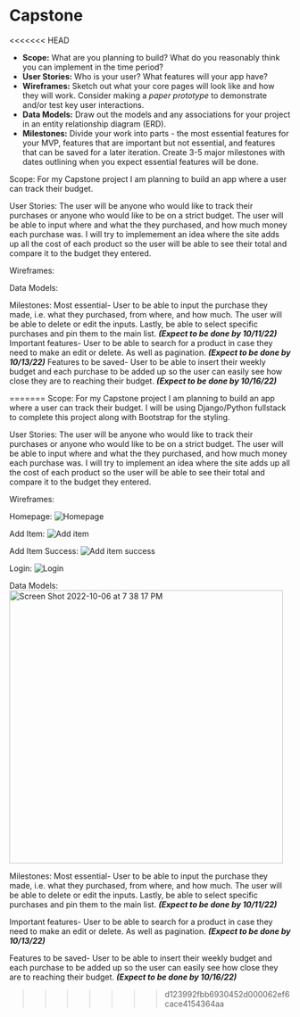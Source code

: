 # Capstone
<<<<<<< HEAD
- **Scope:** What are you planning to build? What do you reasonably think you can implement in the time period?
- **User Stories:** Who is your user? What features will your app have?
- **Wireframes:** Sketch out what your core pages will look like and how they will work. Consider making a *paper prototype* to demonstrate and/or test key user interactions.
- **Data Models:** Draw out the models and any associations for your project in an entity relationship diagram (ERD).
- **Milestones:** Divide your work into parts - the most essential features for your MVP, features that are important but not essential, and features that can be saved for a later iteration. Create 3-5 major milestones with dates outlining when you expect essential features will be done.

Scope: For my Capstone project I am planning to build an app where a user can track their budget.

User Stories: The user will be anyone who would like to track their purchases or anyone who would like to be on a strict budget. The user will be able to input where and what the they purchased, and how much money each purchase was. I will try to implemement an idea where the site adds up all the cost of each product so the user will be able to see their total and compare it to the budget they entered. 

Wireframes:


Data Models: 

Milestones: Most essential- User to be able to input the purchase they made, i.e. what they purchased, from where, and how much. The user will be able to delete or edit the inputs. Lastly, be able to select specific purchases and pin them to the main list. ***(Expect to be done by 10/11/22)***
Important features- User to be able to search for a product in case they need to make an edit or delete. As well as pagination. ***(Expect to be done by 10/13/22)***
Features to be saved- User to be able to insert their weekly budget and each purchase to be added up so the user can easily see how close they are to reaching their budget. ***(Expect to be done by 10/16/22)***




=======
Scope: For my Capstone project I am planning to build an app where a user can track their budget. I will be using Django/Python fullstack to complete this project along with Bootstrap for the styling.

User Stories: The user will be anyone who would like to track their purchases or anyone who would like to be on a strict budget. The user will be able to input where and what the they purchased, and how much money each purchase was. I will try to implement an idea where the site adds up all the cost of each product so the user will be able to see their total and compare it to the budget they entered. 

Wireframes:

Homepage:
![Homepage](https://user-images.githubusercontent.com/102116778/194437084-eca3776d-5633-4b6a-8e4b-9ba5e157a4af.jpg)

Add Item:
![Add item](https://user-images.githubusercontent.com/102116778/194437076-b6021baa-569e-4fb6-906e-547a7fc3fa73.jpg)

Add Item Success:
![Add item success](https://user-images.githubusercontent.com/102116778/194437069-ffcff2e2-ca84-4687-930d-347398e567d0.jpg)

Login:
![Login](https://user-images.githubusercontent.com/102116778/194437088-17ca6dbb-cd39-4ace-a0be-59f133eb6a37.jpg)


Data Models: 
<img width="490" alt="Screen Shot 2022-10-06 at 7 38 17 PM" src="https://user-images.githubusercontent.com/102116778/194437290-23b756c0-1a68-440d-9d40-c990aa66fa3c.png">


Milestones: 
Most essential- User to be able to input the purchase they made, i.e. what they purchased, from where, and how much. The user will be able to delete or edit the inputs. Lastly, be able to select specific purchases and pin them to the main list. ***(Expect to be done by 10/11/22)***

Important features- User to be able to search for a product in case they need to make an edit or delete. As well as pagination. ***(Expect to be done by 10/13/22)***

Features to be saved- User to be able to insert their weekly budget and each purchase to be added up so the user can easily see how close they are to reaching their budget. ***(Expect to be done by 10/16/22)***
>>>>>>> d123992fbb6930452d000062ef6cace4154364aa
